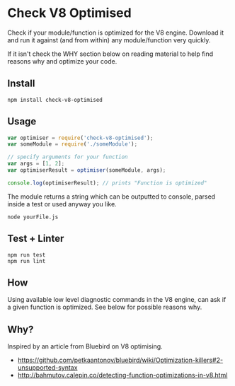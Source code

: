 # Check V8 Optimised

Check if your module/function is optimized for the V8 engine. Download it and run it against (and from within) any module/function very quickly.

If it isn't check the WHY section below on reading material to help find reasons why and optimize your code.

## Install
```
npm install check-v8-optimised
```

## Usage
```js
var optimiser = require('check-v8-optimised');
var someModule = require('./someModule');

// specify arguments for your function
var args = [1, 2];
var optimiserResult = optimiser(someModule, args);

console.log(optimiserResult); // prints "Function is optimized"
```

The module returns a string which can be outputted to console, parsed inside a test or used anyway you like.

```
node yourFile.js
```

## Test + Linter
```
npm run test
npm run lint
```

## How
Using available low level diagnostic commands in the V8 engine, can ask if a given function is optimized. See below for possible reasons why.


## Why?
Inspired by an article from Bluebird on V8 optimising.
- https://github.com/petkaantonov/bluebird/wiki/Optimization-killers#2-unsupported-syntax
- http://bahmutov.calepin.co/detecting-function-optimizations-in-v8.html
